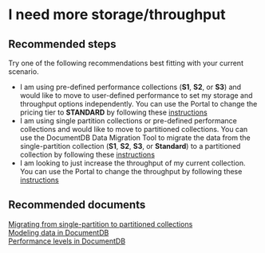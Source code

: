 <properties
	pageTitle="I need more storage/throughput"
	description="I need more storage/throughput"
	service="microsoft.documentdb"
	resource="databaseAccounts"
	authors="AndrewHoh"
	displayOrder="3"
	selfHelpType="resource"
	supportTopicIds=""
	resourceTags=""
	productPesIds=""
	cloudEnvironments="MoonCake"
/>

# I need more storage/throughput

## **Recommended steps**
Try one of the following recommendations best fitting with your current scenario.

* I am using pre-defined performance collections (**S1**, **S2**, or **S3**) and would like to move to user-defined performance to set my storage and throughput options independently.
You can use the Portal to change the pricing tier to **STANDARD** by following these [instructions](https://docs.azure.cn/cosmos-db/performance-levels#changing-performance-levels-using-the-azure-portal)
* I am using single partition collections or pre-defined performance collections and would like to move to partitioned collections.
You can use the DocumentDB Data Migration Tool to migrate the data from the single-partition collection (**S1**, **S2**, **S3**, or **Standard**) to a partitioned collection by following these [instructions](https://docs.azure.cn/cosmos-db/partition-data#_migrating-from-single-partition-to-partitioned-collections)
* I am looking to just increase the throughput of my current collection.
You can use the Portal to change the throughput by following these [instructions](https://docs.azure.cn/cosmos-db/performance-levels#change-throughput)

## **Recommended documents**
[Migrating from single-partition to partitioned collections](https://docs.azure.cn/cosmos-db/partition-data#_migrating-from-single-partition-to-partitioned-collections)<br>
[Modeling data in DocumentDB](https://docs.azure.cn/cosmos-db/modeling-data)<br>
[Performance levels in DocumentDB](https://docs.azure.cn/cosmos-db/performance-levels)
